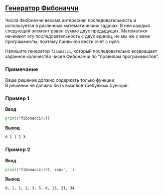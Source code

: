## [Генератор Фибоначчи](../../../solutions/4.3/43_h.py)

Числа Фибоначчи весьма интересная последовательность и используется в различных математических задачах. В ней каждый следующий элемент равен сумме двух предыдущих. Математики начинают эту последовательность с двух единиц, но мы же с вами программисты, поэтому привыкли вести счет с нуля.

Напишите генератор `fibonacci`, который последовательно возвращает заданное количество чисел Фибоначчи по "правилам программистов".

### Примечание

Ваше решение должно содержать только функции.\
В решении не должно быть вызовов требуемых функций.

### Пример 1

**Ввод**
```python
print(*fibonacci(5))
```

**Вывод**
```plaintext
0 1 1 2 3
```

### Пример 2

**Ввод**
```python
print(*fibonacci(10), sep=', ')
```

**Вывод**
```plaintext
0, 1, 1, 2, 3, 5, 8, 13, 21, 34
```